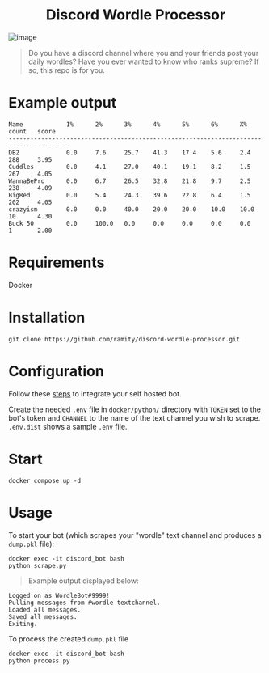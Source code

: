 <h1 align="center">
Discord Wordle Processor
</h1>

![image](https://i.imgur.com/Oadz4qQ.gif)

> Do you have a discord channel where you and your friends post your daily wordles? Have you ever wanted to know who ranks supreme? If so, this repo is for you.

# Example output

```
Name            1%      2%      3%      4%      5%      6%      X%      count   score
---------------------------------------------------------------------------------------
DB2             0.0     7.6     25.7    41.3    17.4    5.6     2.4     288     3.95
Cuddles         0.0     4.1     27.0    40.1    19.1    8.2     1.5     267     4.05
WannaBePro      0.0     6.7     26.5    32.8    21.8    9.7     2.5     238     4.09
BigRed          0.0     5.4     24.3    39.6    22.8    6.4     1.5     202     4.05
crazyism        0.0     0.0     40.0    20.0    20.0    10.0    10.0    10      4.30
Buck 50         0.0     100.0   0.0     0.0     0.0     0.0     0.0     1       2.00
```

# Requirements

Docker

# Installation

```
git clone https://github.com/ramity/discord-wordle-processor.git
```

# Configuration

Follow these [steps](https://www.writebots.com/discord-bot-token/) to integrate your self hosted bot.

Create the needed `.env` file in `docker/python/` directory with `TOKEN` set to the bot's token and `CHANNEL` to the name of the text channel you wish to scrape. `.env.dist` shows a sample `.env` file.

# Start

```
docker compose up -d
```

# Usage

To start your bot (which scrapes your "wordle" text channel and produces a `dump.pkl` file):

```
docker exec -it discord_bot bash
python scrape.py
```

> Example output displayed below:

```
Logged on as WordleBot#9999!
Pulling messages from #wordle textchannel.
Loaded all messages.
Saved all messages.
Exiting.
```

To process the created `dump.pkl` file

```
docker exec -it discord_bot bash
python process.py
```